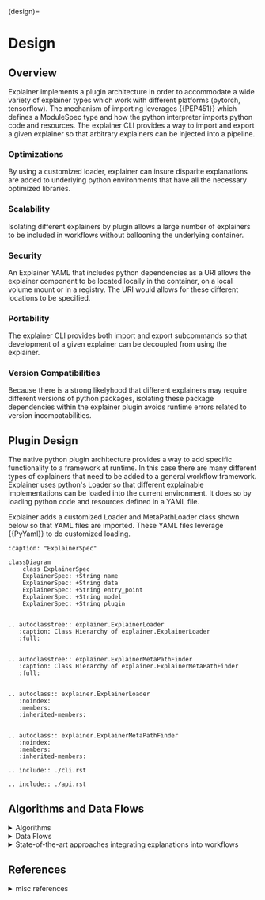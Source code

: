(design)=
# Design

## Overview

Explainer implements a plugin architecture in order to accommodate a wide variety of explainer types which work with different platforms (pytorch, tensorflow). The mechanism of importing leverages {{PEP451}} which defines a ModuleSpec type and how the python interpreter imports python code and resources. The explainer CLI provides a way to import and export a given explainer so that arbitrary explainers can be injected into a pipeline. 

### Optimizations

By using a customized loader, explainer can insure disparite explanations are added to underlying python environments that have all the necessary optimized libraries. 


### Scalability

Isolating different explainers by plugin allows a large number of explainers to be included in workflows without ballooning the underlying container.


### Security

An Explainer YAML that includes python dependencies as a URI allows the explainer component to be located locally in the container, on a local volume mount or in a registry. The URI would allows for these different locations to be specified.


### Portability

The explainer CLI provides both import and export subcommands so that development of a given explainer can be decoupled from using the explainer. 


### Version Compatibilities


Because there is a strong likelyhood that different explainers may require different versions of python packages, isolating these package dependencies within the explainer plugin avoids runtime errors related to version incompatabilities.

## Plugin Design

The native python plugin architecture provides a way to add specific functionality to a framework at runtime. In this case there are many different types of explainers that need to be added to a general workflow framework. Explainer uses python's Loader so that different explainable implementations can be loaded into the current environment.
It does so by loading python code and resources defined in a YAML file.


Explainer adds a customized Loader and MetaPathLoader class shown below so that YAML files are imported. These YAML files leverage {{PyYaml}} to do customized loading.


```{mermaid}
:caption: "ExplainerSpec"

classDiagram
    class ExplainerSpec
    ExplainerSpec: +String name
    ExplainerSpec: +String data 
    ExplainerSpec: +String entry_point
    ExplainerSpec: +String model
    ExplainerSpec: +String plugin

```

```{eval-rst}

.. autoclasstree:: explainer.ExplainerLoader
   :caption: Class Hierarchy of explainer.ExplainerLoader
   :full:

```

```{eval-rst}

.. autoclasstree:: explainer.ExplainerMetaPathFinder
   :caption: Class Hierarchy of explainer.ExplainerMetaPathFinder
   :full:

```

```{eval-rst}

.. autoclass:: explainer.ExplainerLoader
   :noindex:
   :members:
   :inherited-members:


.. autoclass:: explainer.ExplainerMetaPathFinder
   :noindex:
   :members:
   :inherited-members:

```

```{eval-rst}
.. include:: ./cli.rst
```


```{eval-rst}
.. include:: ./api.rst
```

## Algorithms and Data Flows

<details>
<summary>Algorithms</summary>


```{mermaid}
:caption: "Explainability based on Algorithms{cite}`chou2022counterfactuals`"

%%{
  init: { "flowchart": { "htmlLabels": true, "curve": "linear" } }
}%%

flowchart LR
    A[Algorithm] --> B{Is\nyour\nmodel\ninterpretable?}
    B -->|Yes| C[Use\nIntrinsic\nmethods]
    B -->|No| D{Explain\nindividual\npredictions\nor\nentire\nmodel?}
    D -->|Entire Model| F{"Does\nyour\nmodel\nhave\na\nstandard\narchitecture?"}
    D -->|Individual Predictions| J{"Does\nyour\nmodel\nhave\na\nstandard\narchitecture?"}
    D -->|Both| E
    F -->|No| K["Model\nagnostic\nmethods\nlike\nPartial\nDependence\nplots"]
    F -->|Yes| L["Use\nModel\nspecific\nglobal\nmethods\nlike\nXGBoost"]
    J -->|Yes| M["Model\nspecific\nlocal\nmethods\nlike\nGrad-CAM</b>"]
    J -->|No| E
    E["SHAP\nor\nLIME"]
    classDef leafName fill:#00f,color:#fff;
    class C,E,K,L,M leafName;
```

* {{YANG202229}}
* {{ZHU202253}}
* {{HOLZINGER202128}}

</details>

<details>
<summary>Data Flows</summary>


```{mermaid}
:caption: "Explainable Data{cite}`bennetot2021practical`"

%%{
  init: { "flowchart": { "htmlLabels": true, "curve": "linear" } }
}%%

flowchart LR
    A[Data] --> B{Tabular Data?}
    B -->|Yes| C{Interactive\nExplanation?}
    B -->|No| E{Text Data?}
    C -->|Yes| D["Logic\nTensor\nNetworks\n(<b>LTN</b>)"]
    C -->|No| G{CounterFactual\nExplanation?}
    E -->|Yes| F["Transformer\nInterpret"]
    E -->|No| J{"Image Data?"}
    J -->|Yes| K["Gradient-weighted\nClass\nActivation\nMapping\n(<b>Grad-CAM)</b>"]
    J -->|No| L["Layer-wise\nRelevance\nPropagation\n(<b>LDP</b>)"]
    G -->|Yes| H["Diverse\nCounterfactual\nExplanations\n(<b>DICE</b>) fa:fa-external-link-alt"]
    G -->|No| I["Shapley\nAdditive\nExplanations\n(<b>SHAP</b>)"]
    classDef leafName fill:#00f,color:#fff;
    class D,F,H,I,K,L leafName;
```

* Logic Tensor Networks: See {cite}`bennetot2021practical`
* See {cite}`logictensornetworks`
* See {cite}`mothilal2020explaining`

</details>

<details>
<summary>State-of-the-art approaches integrating explanations into workflows</summary>

### transformer-interpret and path-explain

transformer-interpret
: This library{{TransformersInterpret}} adds an explainer to any HuggingFace transformer. The python package combines both HuggingFace {{Transformers}} and {{Captum}}. The choice of a model within the HuggingFace {{Transformers}} library is done by using {{AutoClasses}}. An example of the API is shown below:

> model = AutoModel.from_pretrained("bert-base-cased")


In this case, the pretrained model "bert-base-cased" will be downloaded from the HuggingFace model repo on huggingface.co, added to a local python class cache and imported into the current python environment. The type of framework used with the pretained model is determined by the path or an additional boolean parameter in the method of from_tf. The bert model returned from the method differs depending on whether PyTorch or TensorFlow is used (see figures below).


```{eval-rst}

.. autoclasstree:: transformers.AutoModelForSequenceClassification
   :caption: Class Hierarchy of transformers.AutoModelForSequenceClassification
   :full:

```

```{eval-rst}

.. autoclasstree:: transformers.models.bert.BertModel
   :caption: Class Hierarchy of transformers.models.bert.BertModel for pytorch
   :full:

```

```{eval-rst}

.. autoclasstree:: transformers.models.bert.TFBertModel
   :caption: Class Hierarchy of transformers.models.bert.TFBertModel for tensorflow
   :full:

```

path-explain
: This library{{PathExplain}} adds an explainer that can also accept either a PyTorch or TensorFlow model. The library explains feature importances and feature interactions in deep neural networks using path attribution methods.


```{eval-rst}

.. autoclasstree:: path_explain.explainers.embedding_explainer_tf.EmbeddingExplainerTF
   :caption: Class Hierarchy of path_explain.explainers.embedding_explainer_tf.EmbeddingExplainerTF
   :full:

```

</details>



## References

<details>
<summary>misc references</summary>

* [Logic Tensor Networks](https://github.com/logictensornetworks/logictensornetworks)
* [COUNTERFACTUAL EXPLANATIONS WITHOUT OPENING THE BLACK BOX: AUTOMATED DECISIONS AND THE GDPR](https://arxiv.org/pdf/1711.00399.pdf)
* [Generating Counterfactual Explanations with Natural Language](https://arxiv.org/pdf/1806.09809.pdf)

</details>
